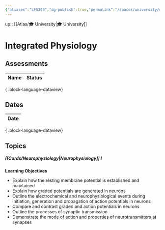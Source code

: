```yaml
---
{"aliases":"LFS203","dg-publish":true,"permalink":"/spaces/university/classes/integrated-physiology/","dgPassFrontmatter":true}
---
```



up:: [[Atlas/🎓 University\|🎓 University]]

# Integrated Physiology

## Assessments

| Name | Status |
| ---- | ------ |

{ .block-language-dataview}

## Dates

| Date |
| ---- |

{ .block-language-dataview}

## Topics

##### [[Cards/Neurophysiology\|Neurophysiology]] I

**Learning Objectives**

- Explain how the resting membrane potential is established and maintained
- Explain how graded potentials are generated in neurons
- Outline the electrochemical and neurophysiological events during initiation, generation and propagation of action potentials in neurons
- Compare and contrast graded and action potentials in neurons
- Outline the processes of synaptic transmission
- Demonstrate the mode of action and properties of neurotransmitters at synapses

